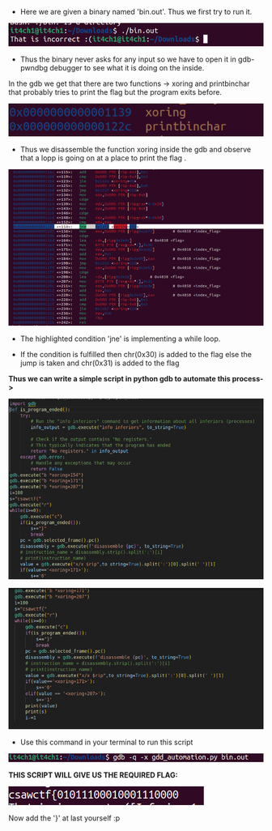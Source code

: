 - Here we are given a binary named 'bin.out'. Thus we first try to run it.

![Alt text](image.png)

- Thus the binary never asks for any input so we have to open it in gdb-pwndbg debugger to see what it is doing on the inside.

In the gdb we get that there are two functions -> xoring and printbinchar that probably tries to print the flag but the program exits before.

![Alt text](image-1.png)

- Thus we disassemble the function xoring inside the gdb and observe that a lopp is going on at a place to print the flag .

![Alt text](image-2.png)

- The highlighted condition 'jne' is implementing a while loop.

- If the condition is fulfilled then chr(0x30) is added to the flag else the jump is taken and chr(0x31) is added to the flag 

**Thus we can write a simple script in python gdb to automate this process->**

![Alt text](image-3.png)

![Alt text](image-4.png)
- Use this command in your terminal to run this script

![Alt text](image-5.png)

**THIS SCRIPT WILL GIVE US THE REQUIRED FLAG:**

![Alt text](image-6.png)

Now add the '}' at last yourself :p